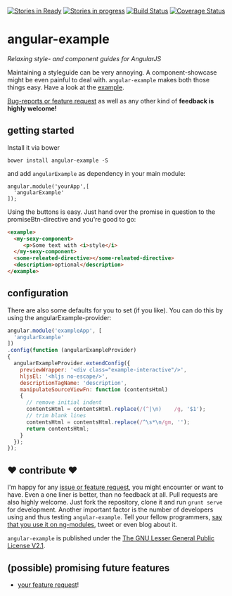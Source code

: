 [![Stories in Ready](https://badge.waffle.io/johannesjo/angular-example.svg?label=ready&title=Ready)](http://waffle.io/johannesjo/angular-example)
[![Stories in progress](https://badge.waffle.io/johannesjo/angular-example.svg?label=in%20progress&title=In%20Progress)](http://waffle.io/johannesjo/angular-example)
[![Build Status](https://travis-ci.org/johannesjo/angular-example.svg)](https://travis-ci.org/johannesjo/angular-example)
[![Coverage Status](https://coveralls.io/repos/johannesjo/angular-example/badge.svg?branch=master)](https://coveralls.io/r/johannesjo/angular-example?branch=master)

angular-example
===========

*Relaxing style- and component guides for AngularJS*

Maintaining a styleguide can be very annoying. A component-showcase might be even painful to deal with. ```angular-example``` makes both those things easy. Have a look at the [example](http://johannesjo.github.io/angular-example/).

[Bug-reports or feature request](https://github.com/johannesjo/angular-example/issues) as well as any other kind of **feedback is highly welcome!**

## getting started

Install it via bower
```
bower install angular-example -S
```
and add `angularExample` as dependency in your main module:
```
angular.module('yourApp',[
  'angularExample'
]);
```

Using the buttons is easy. Just hand over the promise in question to the promiseBtn-directive and you're good to go:

```html
<example>
  <my-sexy-component>
     <p>Some text with <i>style</i>
  </my-sexy-component>
  <some-releated-directive></some-releated-directive>
  <description>optional</description>
</example>

```
## configuration
There are also some defaults for you to set (if you like). You can do this by using the angularExample-provider:
```javascript
angular.module('exampleApp', [
  'angularExample'
])
.config(function (angularExampleProvider)
{
  angularExampleProvider.extendConfig({
    previewWrapper: '<div class="example-interactive"/>',
    hljsEl: '<hljs no-escape/>',
    descriptionTagName: 'description',
    manipulateSourceViewFn: function (contentsHtml)
    {
      // remove initial indent
      contentsHtml = contentsHtml.replace(/(^|\n)    /g, '$1');
      // trim blank lines
      contentsHtml = contentsHtml.replace(/^\s*\n/gm, '');
      return contentsHtml;
    }
  });
});
```



## ❤ contribute ❤
I'm happy for any [issue or feature request](https://github.com/johannesjo/angular-example/issues), you might encounter or want to have. Even a one liner is better, than no feedback at all. Pull requests are also highly welcome. Just fork the repository, clone it and run `grunt serve` for development. Another important factor is the number of developers using and thus testing `angular-example`. Tell your fellow programmers, [say that you use it on ng-modules](http://ngmodules.org/modules/angular-example), tweet or even blog about it.

`angular-example` is published under the [The GNU Lesser General Public License V2.1](https://github.com/johannesjo/angular-example/blob/master/LICENSE).

## (possible) promising future features
* [your feature request](https://github.com/johannesjo/angular-example/issues)!

